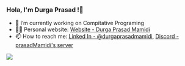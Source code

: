 ### Hola, I'm Durga Prasad !👋



- 🔭 I’m currently working on Compitative Programing
- 👨‍💻 Personal website: [Website - Durga Prasad Mamidi](https://durgaprasadmamidi.github.io/Website/index.html)
- 📫 How to reach me: [Linked In - @durgaprasadmamidi](https://www.linkedin.com/in/durgaprasadmamidi), [Discord - prasadMamidi's server](https://discord.gg/PWjwUZ)
   

<img src="https://github-readme-stats.vercel.app/api?username=durgaprasadmamidi&&show_icons=true&title_color=ffffff&icon_color=bb2acf&text_color=daf7dc&bg_color=151515">
<!--
- 😄 Pronouns: ...
- ⚡ Fun fact: ...
- 👯 I’m looking to collaborate on ...
- 🤔 I’m looking for help with 
-->
